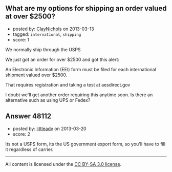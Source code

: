 ## What are my options for shipping an order valued at over $2500?

- posted by: [ClayNichols](https://stackexchange.com/users/-1/3534-claynichols) on 2013-03-13
- tagged: `international`, `shipping`
- score: 1

We normally ship through the USPS

We just got an order for over $2500 and got this alert:

An Electronic Information (EEI) form must be filed for each international shipment valued over $2500.

That requires registration and taking a test at aesdirect.gov

I doubt we'll get another order requiring this anytime soon.  Is there an alternative such as using UPS or Fedex?



## Answer 48112

- posted by: [littleadv](https://stackexchange.com/users/-1/13808-littleadv) on 2013-03-20
- score: 2

Its not a USPS form, its the US government export form, so you'll have to fill it regardless of carrier.



---

All content is licensed under the [CC BY-SA 3.0 license](https://creativecommons.org/licenses/by-sa/3.0/).
